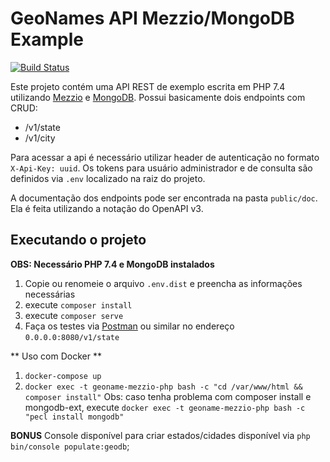 GeoNames API Mezzio/MongoDB Example
=================================================
[![Build Status](https://semaphoreci.com/api/v1/mariojrrc/geonames-api-mezzio/branches/master/badge.svg)](https://semaphoreci.com/mariojrrc/geonames-api)

Este projeto contém uma API REST de exemplo escrita em PHP 7.4 utilizando [Mezzio](https://docs.mezzio.dev/) e [MongoDB](https://mongodb.com/).
Possui basicamente dois endpoints com CRUD:

- /v1/state
- /v1/city

Para acessar a api é necessário utilizar header de autenticação no formato `X-Api-Key: uuid`. Os tokens para  usuário administrador e de consulta são definidos via `.env` localizado na raiz do projeto.

A documentação dos endpoints pode ser encontrada na pasta `public/doc`. Ela é feita utilizando a notação do OpenAPI v3.

## Executando o projeto

**OBS: Necessário PHP 7.4 e MongoDB instalados**

1. Copie ou renomeie o arquivo `.env.dist` e preencha as informações necessárias
2. execute `composer install`
3. execute `composer serve`
4. Faça os testes via [Postman](https://www.getpostman.com/) ou similar no endereço `0.0.0.0:8080/v1/state`

** Uso com Docker **
1. `docker-compose up`
2. `docker exec -t geoname-mezzio-php bash -c "cd /var/www/html && composer install"`
Obs: caso tenha problema com composer install e mongodb-ext, execute `docker exec -t geoname-mezzio-php bash -c "pecl install mongodb"`

**BONUS**
Console disponível para criar estados/cidades disponível via `php bin/console populate:geodb`;
